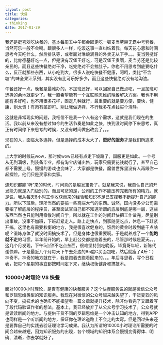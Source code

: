 ```yaml
---
layout: post
title: 快餐
categories:
- thinking
date: 2017-01-29
---
```


我还是挺喜欢吃快餐的，基本每周五中午都会固定吃一顿麦当劳巨无霸中号套餐，当然可乐一般不会喝。跟很多人一样，吃饭这事一直纠结着我。每天花心思和时间思考今天吃什么，然后排队等，或者面对琳琅满目的外卖无从下手。。。麦当劳挺好的，比肯德基好吃一点，但是没有汉堡王好吃，可是汉堡王贵啊，麦当劳还是比较亲民的。而且这些快餐绝对干净，吃完绝对不会拉肚子。你也不用思考到底要吃什么，反正就那些东西，从小吃到大。很多人说吃快餐不健康，呵呵，类比“不含糖”的味全果汁系列，其实没有比可乐好多少，而且这些快餐绝对没有地沟油。   

午餐还好一点，晚餐是最难办的。不加班还好，可以回家自己做点吃，一旦加班可选择的余地就更少了。我一直希望能有一个互联网思维的晚餐解决方案。我也不用能有多好吃，也不用很多花样，固定几种就行，最重要的就是要方便，要快，健康，别太贵！有肉有菜即可。别让我做选择，不行我多花点钱买个清静。   

这就是非常现实的问题，我相信不是我一个人有这个需求，这就是我们现在的生活。我以前从来没有想过如今的生活节奏是如此之快。快到没时间停下来思考，真正有时间停下来思考的时候，又没有时间做出改变了。。。   

现在的人，面临太多选择，但是选择的成本太大了，**更好的服务**才是我们所追求的。   

上大学的时候玩wow，那时候wow已经有点走下坡路了，国服更是如此。一个号从无到满级，到装备毕业，都有淘宝店铺出售，玩家只需要花钱就行了，甚至自己都不需要上号。慢慢的游戏也变味了，大家都是快餐，魔兽世界里没有人再跟你一起探险，他们只是买家和卖家。   

连知识都能“听”来的时代，时间真的是越发宝贵了。就拿我来说，我自认自己的开发能力就是入门级别的。而且可悲的是，公司的工作不能压榨完我所有的精力。就是说，我从每天8小时工作收获而来的经验和知识不足已支撑我不断提升自己的能力。所以下班后，理所当然的要搞一些高端大气的东西。诚然，国内没多少公司需要招了解底层的程序员，甚至面试官自己都不知道所谓的底层到底是哪一层，这些东西当然也只能利用零散时间自学。所以就在工作的时间赶快把工作做完，尽量别出事故，没事不加班，下班赶紧走人。路上走快点，到家随便吃点，休息一下赶紧开搞。这里也有需要权衡的地方，我是很喜欢健身的，饭后的黄金时段到底干点啥呢？锻炼身体了就没时间搞技术了，但是身体也很重要啊。于是就养成了一个**能跑就不走**的习惯。半年前开始的，早上赶公交都是跑着去的，尽管那时候是夏天。。。这几个月发现，下午5点钟不吃点东西，很难坚持到吃晚饭，毕竟哥年轻，新陈代谢快嘛。于是最近几个月每天下午去旁边的85度C买面包吃，然后就瘦了4斤：）神奇不，神奇的地方就在于，我是跑着去跑着回来的。。。年后寻思着，写个日程表，把每个星期的事宜都按时间定下来，继续权衡健身和搞技术。   

### 10000小时理论 VS 快餐   

面对10000小时理论，是否有健康的快餐服务？这个快餐服务说的就是微信公众号和罗辑思维类型的知识服务。我现在对微信的公众号越来越失望了，干货变软的风向不变，搞技术的也确实不能指望看一篇文章就提升技术，除非你看完了又跟着写了段代码验证作者的想法。基本上，我已经放弃了从公众号学习技术了。公众号就是读读新闻的地方。与提供干货不同的罗辑思维是一个冲击认知的地方，得到APP也同样是一个听新闻的地方，保证你在理论道路上不会走的太弯。但是回过头来还是要靠自己的实践去验证理论学习成果。我认为所谓的10000小时理论所需要的时间会越来越短，因为知识服务的出现，各个领域的知识体系会慢慢变得得体、明确、清晰，你去学就好了。
